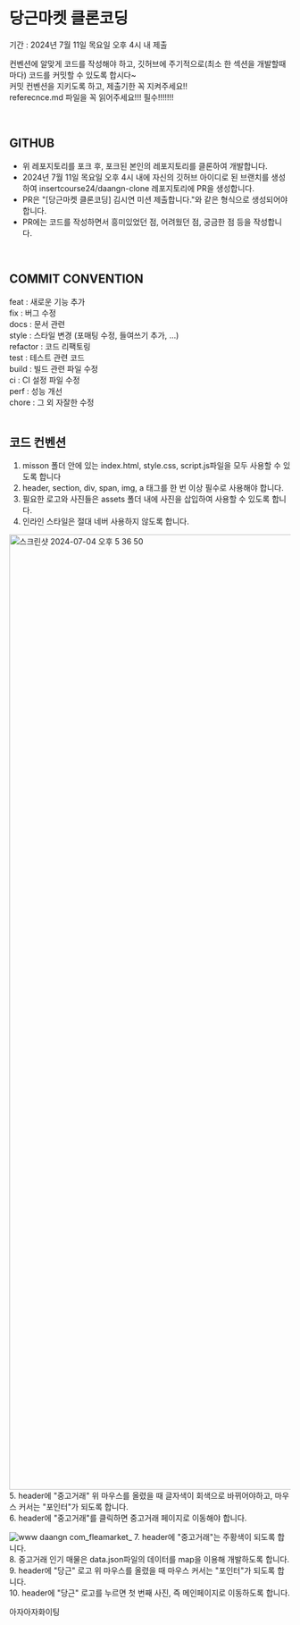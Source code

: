 # 당근마켓 클론코딩
기간 : 2024년 7월 11일 목요일 오후 4시 내 제출

컨벤션에 알맞게 코드를 작성해야 하고, 깃허브에 주기적으로(최소 한 섹션을 개발할때 마다) 코드를 커밋할 수 있도록 합시다~ <br />
커밋 컨벤션을 지키도록 하고, 제출기한 꼭 지켜주세요!!  <br />
referecnce.md 파일을 꼭 읽어주세요!!! 필수!!!!!!!  <br />

<br />

## GITHUB
- 위 레포지토리를 포크 후, 포크된 본인의 레포지토리를 클론하여 개발합니다.
- 2024년 7월 11일 목요일 오후 4시 내에 자신의 깃허브 아이디로 된 브랜치를 생성하여 insertcourse24/daangn-clone 레포지토리에 PR을 생성합니다.
- PR은 "[당근마켓 클론코딩] 김시연 미션 제출합니다."와 같은 형식으로 생성되어야 합니다.
- PR에는 코드를 작성하면서 흥미있었던 점, 어려웠던 점, 궁금한 점 등을 작성합니다.
<br />

## COMMIT CONVENTION
feat : 새로운 기능 추가 <br />
fix : 버그 수정 <br />
docs : 문서 관련 <br />
style : 스타일 변경 (포매팅 수정, 들여쓰기 추가, …) <br />
refactor : 코드 리팩토링 <br />
test : 테스트 관련 코드 <br />
build : 빌드 관련 파일 수정 <br />
ci : CI 설정 파일 수정 <br />
perf : 성능 개선 <br />
chore : 그 외 자잘한 수정 <br />
<br />

## 코드 컨벤션
1. misson 폴더 안에 있는 index.html, style.css, script.js파일을 모두 사용할 수 있도록 합니다
2. header, section, div, span, img, a 태그를 한 번 이상 필수로 사용해야 합니다.
3. 필요한 로고와 사진들은 assets 폴더 내에 사진을 삽입하여 사용할 수 있도록 합니다.
4. 인라인 스타일은 절대 네버 사용하지 않도록 합니다.
<img width="1710" alt="스크린샷 2024-07-04 오후 5 36 50" src="https://github.com/insertcourse24/daangn-clone/assets/128461588/7b5618bf-97df-4d2d-80ce-d7f661acccd1">
5. header에 "중고거래" 위 마우스를 올렸을 때 글자색이 회색으로 바뀌어야하고, 마우스 커서는 "포인터"가 되도록 합니다.<br />
6. header에 "중고거래"를 클릭하면 중고거래 페이지로 이동해야 합니다. <br />

![www daangn com_fleamarket_](https://github.com/insertcourse24/daangn-clone/assets/128461588/51f1e7b8-cbf7-45f9-884e-3f579a8d72ad)
7. header에 "중고거래"는 주황색이 되도록 합니다. <br />
8. 중고거래 인기 매물은 data.json파일의 데이터를 map을 이용해 개발하도록 합니다. <br />
9. header에 "당근" 로고 위 마우스를 올렸을 때 마우스 커서는 "포인터"가 되도록 합니다. <br />
10. header에 "당근" 로고를 누르면 첫 번째 사진, 즉 메인페이지로 이동하도록 합니다. <br />

아자아자화이팅

